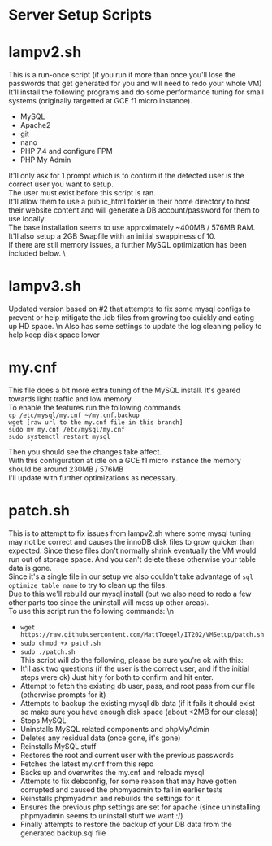 # Server Setup Scripts

# lampv2.sh
This is a run-once script (if you run it more than once you'll lose the passwords that get generated for you and will need to redo your whole VM)\
It'll install the following programs and do some performance tuning for small systems (originally targetted at GCE f1 micro instance). 
- MySQL
- Apache2
- git
- nano
- PHP 7.4 and configure FPM
- PHP My Admin

It'll only ask for 1 prompt which is to confirm if the detected user is the correct user you want to setup. \
The user must exist before this script is ran. \
It'll allow them to use a public_html folder in their home directory to host their website content and will generate a DB account/password for them to use locally\
The base installation seems to use approximately ~400MB / 576MB RAM. \
It'll also setup a 2GB Swapfile with an initial swappiness of 10. \
If there are still memory issues, a further MySQL optimization has been included below. \

# lampv3.sh
Updated version based on #2 that attempts to fix some mysql configs to prevent or help mitigate the .idb files from growing too quickly and eating up HD space. \n
Also has some settings to update the log cleaning policy to help keep disk space lower

# my.cnf
This file does a bit more extra tuning of the MySQL install. It's geared towards light traffic and low memory. \
To enable the features run the following commands \
``` cp /etc/mysql/my.cnf ~/my.cnf.backup ``` \
``` wget [raw url to the my.cnf file in this branch] ``` \
``` sudo mv my.cnf /etc/mysql/my.cnf ``` \
``` sudo systemctl restart mysql ``` 

Then you should see the changes take affect. \
With this configuration at idle on a GCE f1 micro instance the memory should be around 230MB / 576MB \
I'll update with further optimizations as necessary. 

# patch.sh
This is to attempt to fix issues from lampv2.sh where some mysql tuning may not be correct and causes the innoDB disk files to grow quicker than expected. Since these files don't normally shrink eventually the VM would run out of storage space. And you can't delete these otherwise your table data is gone. \
Since it's a single file in our setup we also couldn't take advantage of ```sql optimize table name``` to try to clean up the files. \
Due to this we'll rebuild our mysql install (but we also need to redo a few other parts too since the uninstall will mess up other areas). \
To use this script run the following commands: \n
- ```wget https://raw.githubusercontent.com/MattToegel/IT202/VMSetup/patch.sh```
- ```sudo chmod +x patch.sh```
- ```sudo ./patch.sh```
\
This script will do the following, please be sure you're ok with this:
- It'll ask two questions (if the user is the correct user, and if the initial steps were ok) Just hit y for both to confirm and hit enter.
- Attempt to fetch the existing db user, pass, and root pass from our file (otherwise prompts for it)
- Attempts to backup the existing mysql db data (if it fails it should exist so make sure you have enough disk space (about <2MB for our class))
- Stops MySQL
- Uninstalls MySQL related components and phpMyAdmin
- Deletes any residual data (once gone, it's gone)
- Reinstalls MySQL stuff
- Restores the root and current user with the previous passwords
- Fetches the latest my.cnf from this repo
- Backs up and overwrites the my.cnf and reloads mysql
- Attempts to fix debconfig, for some reason that may have gotten corrupted and caused the phpmyadmin to fail in earlier tests
- Reinstalls phpmyadmin and rebuilds the settings for it
- Ensures the previous php settings are set for apache (since uninstalling phpmyadmin seems to uninstall stuff we want :/)
- Finally attempts to restore the backup of your DB data from the generated backup.sql file
